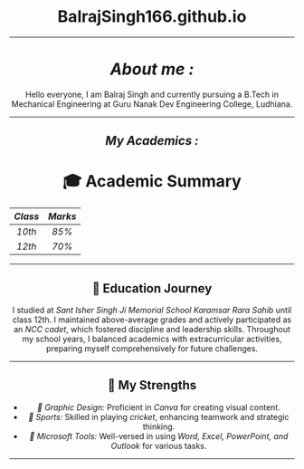 <div align="center">
  
# BalrajSingh166.github.io 

---

# *About me :*

Hello everyone, I am Balraj Singh and currently pursuing a B.Tech in Mechanical Engineering at Guru Nanak Dev Engineering College, Ludhiana. 

---

## *My Academics :*

# 🎓 Academic Summary

| *Class* | *Marks* |
|:---------:|:---------:|
| *10th*  | *85%*   |
| *12th*  | *70%*   |

---

## 🏫 Education Journey

I studied at *Sant Isher Singh Ji Memorial School Karamsar Rara Sahib* until class 12th. I maintained above-average grades and actively participated as an *NCC cadet*, which fostered discipline and leadership skills. Throughout my school years, I balanced academics with extracurricular activities, preparing myself comprehensively for future challenges.

---

## 🌟 My Strengths

- *🎨 Graphic Design:* Proficient in *Canva* for creating visual content.
- *🏏 Sports:* Skilled in playing *cricket*, enhancing teamwork and strategic thinking.
- *💼 Microsoft Tools:* Well-versed in using *Word, Excel, PowerPoint, and Outlook* for various tasks.

---

</div>
